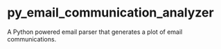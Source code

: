 # py_email_communication_analyzer
A Python powered email parser that generates a plot of email communications.
